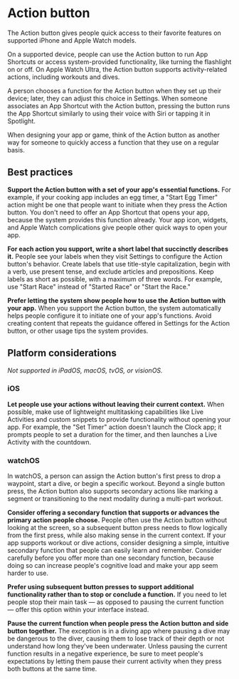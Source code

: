# Action button

The Action button gives people quick access to their favorite features on supported iPhone and Apple Watch models.

On a supported device, people can use the Action button to run App Shortcuts or access system-provided functionality, like turning the flashlight on or off. On Apple Watch Ultra, the Action button supports activity-related actions, including workouts and dives.

A person chooses a function for the Action button when they set up their device; later, they can adjust this choice in Settings. When someone associates an App Shortcut with the Action button, pressing the button runs the App Shortcut similarly to using their voice with Siri or tapping it in Spotlight.

When designing your app or game, think of the Action button as another way for someone to quickly access a function that they use on a regular basis.

## Best practices

**Support the Action button with a set of your app's essential functions.** For example, if your cooking app includes an egg timer, a "Start Egg Timer" action might be one that people want to initiate when they press the Action button. You don't need to offer an App Shortcut that opens your app, because the system provides this function already. Your app icon, widgets, and Apple Watch complications give people other quick ways to open your app.

**For each action you support, write a short label that succinctly describes it.** People see your labels when they visit Settings to configure the Action button's behavior. Create labels that use title-style capitalization, begin with a verb, use present tense, and exclude articles and prepositions. Keep labels as short as possible, with a maximum of three words. For example, use "Start Race" instead of "Started Race" or "Start the Race."

**Prefer letting the system show people how to use the Action button with your app.** When you support the Action button, the system automatically helps people configure it to initiate one of your app's functions. Avoid creating content that repeats the guidance offered in Settings for the Action button, or other usage tips the system provides.

## Platform considerations

_Not supported in iPadOS, macOS, tvOS, or visionOS._

### iOS

**Let people use your actions without leaving their current context.** When possible, make use of lightweight multitasking capabilities like Live Activities and custom snippets to provide functionality without opening your app. For example, the "Set Timer" action doesn't launch the Clock app; it prompts people to set a duration for the timer, and then launches a Live Activity with the countdown.

### watchOS

In watchOS, a person can assign the Action button's first press to drop a waypoint, start a dive, or begin a specific workout. Beyond a single button press, the Action button also supports secondary actions like marking a segment or transitioning to the next modality during a multi-part workout.

**Consider offering a secondary function that supports or advances the primary action people choose.** People often use the Action button without looking at the screen, so a subsequent button press needs to flow logically from the first press, while also making sense in the current context. If your app supports workout or dive actions, consider designing a simple, intuitive secondary function that people can easily learn and remember. Consider carefully before you offer more than one secondary function, because doing so can increase people's cognitive load and make your app seem harder to use.

**Prefer using subsequent button presses to support additional functionality rather than to stop or conclude a function.** If you need to let people stop their main task — as opposed to pausing the current function — offer this option within your interface instead.

**Pause the current function when people press the Action button and side button together.** The exception is in a diving app where pausing a dive may be dangerous to the diver, causing them to lose track of their depth or not understand how long they've been underwater. Unless pausing the current function results in a negative experience, be sure to meet people's expectations by letting them pause their current activity when they press both buttons at the same time.
